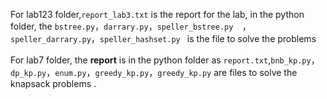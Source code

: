 For lab123 folder,` report_lab3.txt ` is the report for the lab, in the python folder, the ` bstree.py `，` darrary.py `，`speller_bstree.py  `，` speller_darrary.py `，`speller_hashset.py ` is the file to solve the problems

For lab7 folder, the **report** is in the python folder as `report.txt`,`bnb_kp.py`，`dp_kp.py`，`enum.py`，`greedy_kp.py`，`greedy_kp.py` are files to solve the knapsack problems . 


